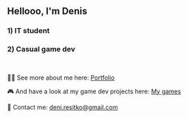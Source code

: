 ## Hellooo, I'm Denis

### 1) IT student 
### 2) Casual game dev

<br>

🧑‍💻 See more about me here: [Portfolio](https://deniz451.github.io)

🎮 And have a look at my game dev projects here: [My games](https://deniz451.github.io/game_web)


📩 Contact me: deni.resitko@gmail.com
